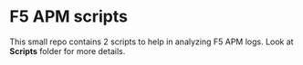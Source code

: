 # F5 APM scripts
 
This small repo contains 2 scripts to help in analyzing F5 APM logs. Look at **Scripts** folder for more details.
